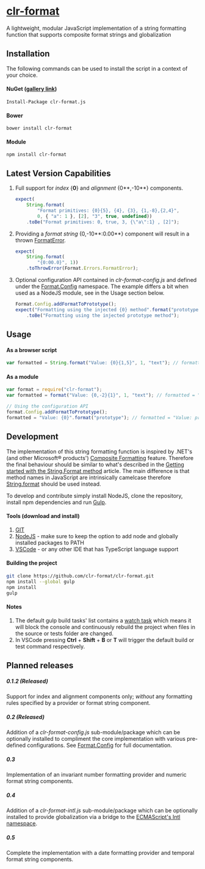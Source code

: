 # [clr-format](https://github.com/clr-format/clr-format)
A lightweight, modular JavaScript implementation of a string formatting function that supports composite format strings and globalization

Installation
------------
The following commands can be used to install the script in a context of your choice.

#### NuGet ([gallery link](https://www.nuget.org/packages/clr-format.js))
    Install-Package clr-format.js

#### Bower
    bower install clr-format

#### Module
    npm install clr-format

Latest Version Capabilities
---------------------------

1. Full support for *index* \{**0**\} and *alignment* \{0**,\-10**\} components.
    ```javascript
    expect(
        String.format(
            "Format primitives: {0}{5}, {4}, {3}, {1,-8},{2,4}",
            0, { "a": 1 }, [2], "3", true, undefined))
        .toBe("Format primitives: 0, true, 3, {\"a\":1} , [2]");
    ```

2. Providing a *format string* \{0,-10**:0\.00**\} component will result in a thrown [FormatError](http://clr-format.github.io/clr-format/classes/format.errors.formaterror.html).
    ```javascript
    expect(
        String.format(
            "{0:00.0}", 1))
        .toThrowError(Format.Errors.FormatError);
    ```

3. Optional configuration API contained in *clr-format-config.js* and defined under the [Format.Config](http://clr-format.github.io/clr-format/modules/format.config.html) namespace.
The example differs a bit when used as a NodeJS module, see in the Usage section below.
    ```javascript
    Format.Config.addFormatToPrototype();
    expect("Formatting using the injected {0} method".format("prototype")
        .toBe("Formatting using the injected prototype method");
    ```

Usage
-----

#### As a browser script
```javascript
var formatted = String.format("Value: {0}{1,5}", 1, "text"); // formatted = "Value: 1 text"
```

#### As a module
```javascript
var format = require("clr-format");
var formatted = format("Value: {0,-2}{1}", 1, "text"); // formatted = "Value: 1 text"

// Using the configuration API
format.Config.addFormatToPrototype();
formatted = "Value: {0}".format("prototype"); // formatted = "Value: prototype"
```

Development
-----------
The implementation of this string formatting function is inspired by .NET's (and other Microsoft® products') [Composite Formatting](https://msdn.microsoft.com/en-us/library/txafckwd.aspx) feature.
Therefore the final behaviour should be similar to what's described in the [Getting started with the String.Format method](https://msdn.microsoft.com/en-us/library/system.string.format.aspx#Starting) article.
The main difference is that method names in JavaScript are intrinsically camelcase therefore [String.format](http://clr-format.github.io/clr-format/interfaces/stringconstructor.html#format) should be used instead.

To develop and contribute simply install NodeJS, clone the repository, install npm dependencies and run [Gulp](http://gulpjs.com/).

#### Tools (download and install)
1. [GIT](http://git-scm.com/download/)
2. [NodeJS](https://nodejs.org/download/) - make sure to keep the option to add node and globally installed packages to PATH
3. [VSCode](https://code.visualstudio.com/) - or any other IDE that has TypeScript language support

#### Building the project
```bash
git clone https://github.com/clr-format/clr-format.git
npm install --global gulp
npm install
gulp
```

#### Notes
1. The default gulp build tasks' list contains a [watch task](https://github.com/gulpjs/gulp/blob/master/docs/API.md#gulpwatchglob-opts-cb)
which means it will block the console and continuously rebuild the project when files in the source or tests folder are changed.
2. In VSCode pressing **Ctrl** + **Shift** + **B** or **T** will trigger the default build or test command respectively.

Planned releases
----------------
##### 0.1.2 (Released)
Support for index and alignment components only; *without* any formatting rules specified by a provider or format string component.

##### 0.2 (Released)
Addition of a *clr-format-config.js* sub-module/package which can be optionally installed to compliment the core implementation with various pre-defined configurations.
See [Format.Config](http://clr-format.github.io/clr-format/modules/format.config.html) for full documentation.

##### 0.3
Implementation of an invariant number formatting provider and numeric format string components.

##### 0.4
Addition of a *clr-format-intl.js* sub-module/package which can be optionally installed to provide globalization via a bridge to the
[ECMAScript's Intl namespace](https://developer.mozilla.org/en/docs/Web/JavaScript/Reference/Global_Objects/Intl).

##### 0.5
Complete the implementation with a date formatting provider and temporal format string components.
